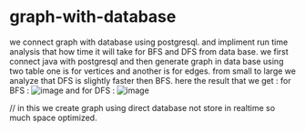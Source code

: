 # graph-with-database
we connect graph with database using postgresql. and impliment run time analysis that how time it will take for BFS and DFS from data base.
we first connect java with postgresql and then generate graph in data base using two table one is for vertices and another is for edges.
from small to large we analyze that DFS is slightly faster then BFS.
here the result that we get  : 
for BFS :
![image](https://github.com/Tushar75R/graph-with-database/assets/118656295/d4599b22-30f3-4e2e-907c-81621bf62394)
and for DFS :
![image](https://github.com/Tushar75R/graph-with-database/assets/118656295/f9d4f7d6-e071-437c-b386-c892090efc48)

// in this we create graph using direct database not store in realtime so much space optimized.
